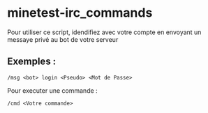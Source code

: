 # minetest-irc_commands
Pour utiliser ce script, idendifiez avec votre compte en envoyant un messaye privé au bot de votre serveur
## Exemples :
```
/msg <bot> login <Pseudo> <Mot de Passe>
```
Pour executer une commande :
```
/cmd <Votre commande>
